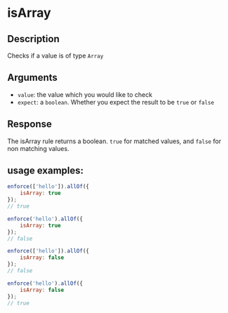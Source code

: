 # isArray

## Description
Checks if a value is of type `Array`

## Arguments
* `value`: the value which you would like to check
* `expect`: a `boolean`. Whether you expect the result to be `true` or `false`

## Response
The isArray rule returns a boolean. `true` for matched values, and `false` for non matching values.

## usage examples:

```js
enforce(['hello']).allOf({
    isArray: true
});
// true
```

```js
enforce('hello').allOf({
    isArray: true
});
// false
```

```js
enforce(['hello']).allOf({
    isArray: false
});
// false
```

```js
enforce('hello').allOf({
    isArray: false
});
// true
```
